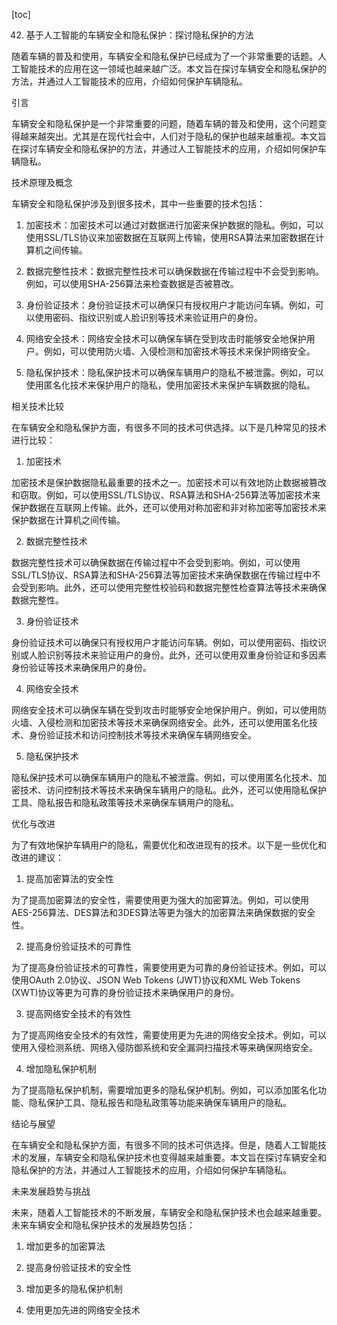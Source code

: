 
[toc]                    
                
                
42. 基于人工智能的车辆安全和隐私保护：探讨隐私保护的方法

随着车辆的普及和使用，车辆安全和隐私保护已经成为了一个非常重要的话题。人工智能技术的应用在这一领域也越来越广泛。本文旨在探讨车辆安全和隐私保护的方法，并通过人工智能技术的应用，介绍如何保护车辆隐私。

引言

车辆安全和隐私保护是一个非常重要的问题，随着车辆的普及和使用，这个问题变得越来越突出。尤其是在现代社会中，人们对于隐私的保护也越来越重视。本文旨在探讨车辆安全和隐私保护的方法，并通过人工智能技术的应用，介绍如何保护车辆隐私。

技术原理及概念

车辆安全和隐私保护涉及到很多技术，其中一些重要的技术包括：

1. 加密技术：加密技术可以通过对数据进行加密来保护数据的隐私。例如，可以使用SSL/TLS协议来加密数据在互联网上传输，使用RSA算法来加密数据在计算机之间传输。

2. 数据完整性技术：数据完整性技术可以确保数据在传输过程中不会受到影响。例如，可以使用SHA-256算法来检查数据是否被篡改。

3. 身份验证技术：身份验证技术可以确保只有授权用户才能访问车辆。例如，可以使用密码、指纹识别或人脸识别等技术来验证用户的身份。

4. 网络安全技术：网络安全技术可以确保车辆在受到攻击时能够安全地保护用户。例如，可以使用防火墙、入侵检测和加密技术等技术来保护网络安全。

5. 隐私保护技术：隐私保护技术可以确保车辆用户的隐私不被泄露。例如，可以使用匿名化技术来保护用户的隐私，使用加密技术来保护车辆数据的隐私。

相关技术比较

在车辆安全和隐私保护方面，有很多不同的技术可供选择。以下是几种常见的技术进行比较：

1. 加密技术

加密技术是保护数据隐私最重要的技术之一。加密技术可以有效地防止数据被篡改和窃取。例如，可以使用SSL/TLS协议、RSA算法和SHA-256算法等加密技术来保护数据在互联网上传输。此外，还可以使用对称加密和非对称加密等加密技术来保护数据在计算机之间传输。

2. 数据完整性技术

数据完整性技术可以确保数据在传输过程中不会受到影响。例如，可以使用SSL/TLS协议、RSA算法和SHA-256算法等加密技术来确保数据在传输过程中不会受到影响。此外，还可以使用完整性校验码和数据完整性检查算法等技术来确保数据完整性。

3. 身份验证技术

身份验证技术可以确保只有授权用户才能访问车辆。例如，可以使用密码、指纹识别或人脸识别等技术来验证用户的身份。此外，还可以使用双重身份验证和多因素身份验证等技术来确保用户的身份。

4. 网络安全技术

网络安全技术可以确保车辆在受到攻击时能够安全地保护用户。例如，可以使用防火墙、入侵检测和加密技术等技术来确保网络安全。此外，还可以使用匿名化技术、身份验证技术和访问控制技术等技术来确保车辆网络安全。

5. 隐私保护技术

隐私保护技术可以确保车辆用户的隐私不被泄露。例如，可以使用匿名化技术、加密技术、访问控制技术等技术来确保车辆用户的隐私。此外，还可以使用隐私保护工具、隐私报告和隐私政策等技术来确保车辆用户的隐私。

优化与改进

为了有效地保护车辆用户的隐私，需要优化和改进现有的技术。以下是一些优化和改进的建议：

1. 提高加密算法的安全性

为了提高加密算法的安全性，需要使用更为强大的加密算法。例如，可以使用AES-256算法、DES算法和3DES算法等更为强大的加密算法来确保数据的安全性。

2. 提高身份验证技术的可靠性

为了提高身份验证技术的可靠性，需要使用更为可靠的身份验证技术。例如，可以使用OAuth 2.0协议、JSON Web Tokens (JWT)协议和XML Web Tokens (XWT)协议等更为可靠的身份验证技术来确保用户的身份。

3. 提高网络安全技术的有效性

为了提高网络安全技术的有效性，需要使用更为先进的网络安全技术。例如，可以使用入侵检测系统、网络入侵防御系统和安全漏洞扫描技术等来确保网络安全。

4. 增加隐私保护机制

为了提高隐私保护机制，需要增加更多的隐私保护机制。例如，可以添加匿名化功能、隐私保护工具、隐私报告和隐私政策等功能来确保车辆用户的隐私。

结论与展望

在车辆安全和隐私保护方面，有很多不同的技术可供选择。但是，随着人工智能技术的发展，车辆安全和隐私保护技术也变得越来越重要。本文旨在探讨车辆安全和隐私保护的方法，并通过人工智能技术的应用，介绍如何保护车辆隐私。

未来发展趋势与挑战

未来，随着人工智能技术的不断发展，车辆安全和隐私保护技术也会越来越重要。未来车辆安全和隐私保护技术的发展趋势包括：

1. 增加更多的加密算法

2. 提高身份验证技术的安全性

3. 增加更多的隐私保护机制

4. 使用更加先进的网络安全技术

